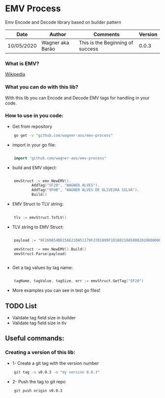 # EMV Process

Emv Encode and Decode library based on builder pattern

| Date | Author | Comments | Version |
| --- | --- | --- | --- |
| 10/05/2020 | Wagner aka Barão | This is the Beginning of success | 0.0.3 |

### What is EMV?

[Wikipedia](https://en.wikipedia.org/wiki/EMV)

### What you can do with this lib?

With this lib you can Encode and Decode EMV tags for handling in your code.

### How to use in you code:

* Get from repository

```sh
    go get -v "github.com/wagner-aos/emv-process"
```


* import in your go file:

```go

    import "github.com/wagner-aos/emv-process"
```

* build and EMV object:

```go

    emvStruct := emv.NewEMV().
            AddTag("5F20", "WAGNER ALVES").
            AddTag("9F0B", "WAGNER ALVES DE OLIVEIRA SILVA").
            Build()
```


* EMV Struct to TLV string:

```go
    
    tlv := emvStruct.ToTLV()

```

* TLV string to EMV Struct:

```go

    payload := "9F260854BD15AE210A51179F2701809F10180210A50002020000000000000000000000FF"

    emvStruct := emv.NewEMV().Build()
	emvStruct.Parse(payload)
 

```

* Get a tag values by tag name:

```go

    tagName, tagValue, tagSize, err := emvStruct.GetTag("5F20")

``` 

* More examples you can see in test go files!


## TODO List

* Validate tag field size in builder
* Validate tag field size in tlv


## Useful commands:

###  Creating a version of this lib:

* 1- Create a git tag with the version number
```sh
    git tag -a v0.0.3 -m "my version 0.0.3"
```

* 2- Push the tag to git repo
```sh
    git push origin v0.0.3
```


